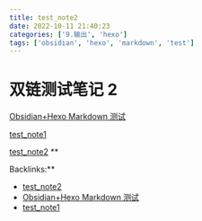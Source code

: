 ```yaml
---
title: test_note2
date: 2022-10-11 21:40:23
categories: ['9.输出', 'hexo']
tags: ['obsidian', 'hexo', 'markdown', 'test']
---
```


# 双链测试笔记 2

[Obsidian+Hexo Markdown 测试](../cf5e875dd18a1a28fcad3f7d9ef0f7f956287483/#图表)

[test_note1](../a58ee0e911c1ffedefc347d0eac29b0f5fae0d41)

[test_note2](../8f6545d7e67011208be5a476458127a9efcf702f)
**

Backlinks:**

- [test_note2](../8f6545d7e67011208be5a476458127a9efcf702f)
- [Obsidian+Hexo Markdown 测试](../cf5e875dd18a1a28fcad3f7d9ef0f7f956287483)
- [test_note1](../a58ee0e911c1ffedefc347d0eac29b0f5fae0d41)